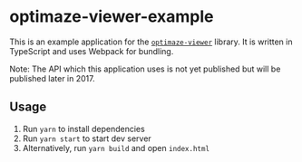 # optimaze-viewer-example

This is an example application for the [`optimaze-viewer`](https://github.com/rapal/optimaze-viewer) library. 
It is written in TypeScript and uses Webpack for bundling.

Note: The API which this application uses is not yet published but will be published later in 2017.

## Usage

1. Run `yarn` to install dependencies
2. Run `yarn start` to start dev server
3. Alternatively, run `yarn build` and open `index.html`